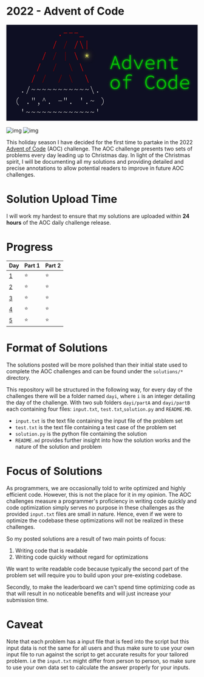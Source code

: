 # 2022 - Advent of Code 

![img](assets/aoc_banner_resized.jpeg)

![img](https://img.shields.io/badge/Python-FFD43B?style=for-the-badge&logo=python&logoColor=blue) ![img](https://hits.seeyoufarm.com/api/count/incr/badge.svg?url=https%3A%2F%2Fgithub.com%2F{payamyek}1212%2Fhit-counter)

This holiday season I have decided for the first time to partake in the 2022 [Advent of Code](https://adventofcode.com/) 
(AOC) challenge. The AOC challenge presents two sets of problems every day leading up to Christmas day. In light of the 
Christmas spirit, I will be documenting all my solutions and providing detailed and precise annotations to allow potential 
readers to improve in future AOC challenges.

# Solution Upload Time

I will work my hardest to ensure that my solutions are uploaded within **24 hours** of the AOC daily challenge release. 

# Progress

| Day                                      | Part 1       | Part 2      |
|------------------------------------------|--------------|-------------|
| [1](https://adventofcode.com/2022/day/1) | ⭐ | ⭐ |
| [2](https://adventofcode.com/2022/day/2) | ⭐ | ⭐|
| [3](https://adventofcode.com/2022/day/3) | ⭐ | ⭐|
| [4](https://adventofcode.com/2022/day/4) | ⭐ | ⭐|
| [5](https://adventofcode.com/2022/day/5) | ⭐ | ⭐|

# Format of Solutions

The solutions posted will be more polished than their initial state used to complete the AOC challenges and can be found under the `solutions/*` directory.

This repository will be structured in the following way, for every day of the challenges there will be a folder named 
`dayi`, where `i` is an integer detailing the day of the challenge. With two sub folders `dayi/partA` and `dayi/partB` 
each containing four files: `input.txt`, `test.txt`,`solution.py` and `README.MD`.

- `input.txt` is the text file containing the input file of the problem set
- `test.txt` is the text file containing a test case of the problem set
- `solution.py` is the python file containing the solution
- `README.md` provides further insight into how the solution works and the nature of the solution and problem

# Focus of Solutions

As programmers, we are occasionally told to write optimized and highly efficient code. However, this is not the place for it in my opinion. The AOC challenges measure a programmer's proficiency in writing code quickly and code optimization simply serves no purpose in these challenges as the provided `input.txt` files are small in nature. Hence, even if we were to optimize the codebase these optimizations will not be realized in these challenges. 

So my posted solutions are a result of two main points of focus:
1. Writing code that is readable
2. Writing code quickly without regard for optimizations 

We want to write readable code because typically the second part of the problem set will require you to build upon your pre-existing codebase. 

Secondly, to make the leaderboard we can't spend time optimizing code as that will result in no noticeable benefits and will just increase your submission time. 

# Caveat

Note that each problem has a input file that is feed into the script but this input data is not the same for all users
and thus make sure to use your own input file to run against the script to get accurate results for your tailored problem.
i.e the `input.txt` might differ from person to person, so make sure to use your own data set to calculate the answer
properly for your inputs.
